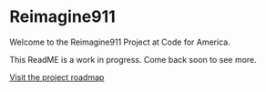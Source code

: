 # Reimagine911

Welcome to the Reimagine911 Project at Code for America. 

This ReadME is a work in progress. Come back soon to see more.

[Visit the project roadmap](https://github.com/codeforamerica/Reimagine911/projects/2)
